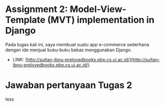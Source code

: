# Assignment 2: Model-View-Template (MVT) implementation in Django
Pada tugas kali ini, saya membuat suatu app e-commerce sederhana dengan ide menjual buku-buku bekas menggunakan Django.
* LINK: [http://sultan-ibnu-prelovedbooks.pbp.cs.ui.ac.id/](http://sultan-ibnu-prelovedbooks.pbp.cs.ui.ac.id/)

# Jawaban pertanyaan Tugas 2
tess
